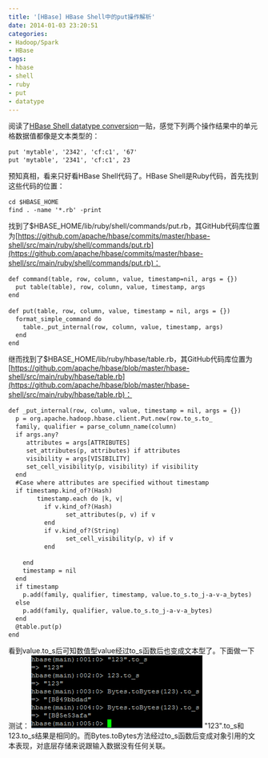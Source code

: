 ```yaml
---
title: '[HBase] HBase Shell中的put操作解析'
date: 2014-01-03 23:20:51
categories: 
- Hadoop/Spark
- HBase
tags: 
- hbase
- shell
- ruby
- put
- datatype
---
```

阅读了[HBase Shell datatype conversion](http://stackoverflow.com/questions/8652390/hbase-shell-datatype-conversion)一贴，感觉下列两个操作结果中的单元格数据值都像是文本类型的：
```
put 'mytable', '2342', 'cf:c1', '67'
put 'mytable', '2341', 'cf:c1', 23

```

预知真相，看来只好看HBase Shell代码了。HBase Shell是Ruby代码，首先找到这些代码的位置：
```
cd $HBASE_HOME
find . -name '*.rb' -print

```

找到了$HBASE_HOME/lib/ruby/shell/commands/put.rb，其GitHub代码库位置为[https://github.com/apache/hbase/commits/master/hbase-shell/src/main/ruby/shell/commands/put.rb](https://github.com/apache/hbase/commits/master/hbase-shell/src/main/ruby/shell/commands/put.rb)：
```
def command(table, row, column, value, timestamp=nil, args = {})
  put table(table), row, column, value, timestamp, args
end

def put(table, row, column, value, timestamp = nil, args = {})
  format_simple_command do
    table._put_internal(row, column, value, timestamp, args)
  end
end
```

继而找到了$HBASE_HOME/lib/ruby/hbase/table.rb，其GitHub代码库位置为[https://github.com/apache/hbase/blob/master/hbase-shell/src/main/ruby/hbase/table.rb](https://github.com/apache/hbase/blob/master/hbase-shell/src/main/ruby/hbase/table.rb)：
```
def _put_internal(row, column, value, timestamp = nil, args = {})
  p = org.apache.hadoop.hbase.client.Put.new(row.to_s.to_
  family, qualifier = parse_column_name(column)
  if args.any?
     attributes = args[ATTRIBUTES]
     set_attributes(p, attributes) if attributes
     visibility = args[VISIBILITY]
     set_cell_visibility(p, visibility) if visibility
  end
  #Case where attributes are specified without timestamp
  if timestamp.kind_of?(Hash)
        timestamp.each do |k, v|
          if v.kind_of?(Hash)
                set_attributes(p, v) if v
          end
          if v.kind_of?(String)
                set_cell_visibility(p, v) if v
          end
          
    end
    timestamp = nil
  end  
  if timestamp
    p.add(family, qualifier, timestamp, value.to_s.to_j-a-v-a_bytes)
  else
    p.add(family, qualifier, value.to_s.to_j-a-v-a_bytes)
  end
  @table.put(p)
end
```

看到value.to_s后可知数值型value经过to_s函数后也变成文本型了。下面做一下测试：
![[HBase] HBase Shell中的put操作解析](/images/2014/1/0026uWfMzy7923QrFS3c3.png)
"123".to_s和123.to_s结果是相同的。而Bytes.toBytes方法经过to_s函数后变成对象引用的文本表现，对底层存储来说跟输入数据没有任何关联。
